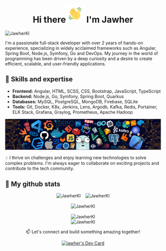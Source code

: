 <h1 align="center">
 Hi there<img src="wave.gif" height="60px"> I'm Jawher
</h1>

<p align="left">
  <img src="https://komarev.com/ghpvc/?username=JawherKl&label=Profile%20views&color=blueviolet&style=flat" alt="JawherKl" />
</p>

<p aligne="left">
  I'm a passionate full-stack developer with over 2 years of hands-on experience, specializing in widely acclaimed frameworks such as Angular, Spring Boot, Node.js, Symfony, Go and DevOps. My journey in the world of programming has been driven by a deep curiosity and a desire to create efficient, scalable, and user-friendly applications.
</p>

<summary><h2>🌟 Skills and expertise</h2></summary>

  - **Frontend:** Angular, HTML, SCSS, CSS, Bootstrap, JavaScript, TypeScript<br>
  - **Backend:** Node.js, Go, Symfony, Spring Boot, Quarkus<br>
  - **Databases:** MySQL, PostgreSQL, MongoDB, Firebase, SQLite<br>
  - **Tools:** Git, Docker, K8s, Jenkins, Lens, Argodb, Kafka, Redis, Portainer, ELK Stack, Grafana, Graylog, Prometheus, Apache Hadoop
  
  ![devTools](devTools.png)
  
  💡 I thrive on challenges and enjoy learning new technologies to solve complex problems. I'm always eager to collaborate on exciting projects and contribute to the tech community.
  
<summary><h2>🔭 My github stats</h2></summary>
  <p align="center">
    <img src="https://github-readme-stats.vercel.app/api/top-langs/?username=JawherKl&layout=compact&theme=buefy&hide_border=true&langs_count=20" alt="JawherKl"/>&nbsp;&nbsp;&nbsp;
    <img src="https://github-readme-stats.vercel.app/api?username=JawherKl&show_icons=true&locale=en&show=prs_merged,prs_merged_percentage" alt="JawherKl"/>
    <br><br>
    <img src="https://github-profile-trophy.vercel.app/?username=JawherKl" alt="JawherKl"/>
    <br><br>
    <img src="https://github-readme-streak-stats.herokuapp.com/?user=JawherKl&theme=light&hide_border=true&border_radius=5.3&card_width=860" alt="JawherKl">
    <br>
    <img src="https://github-readme-activity-graph.vercel.app/graph/?username=JawherKl&bg_color=RRGGBBAA&title_color=58e8f9&color=00f0bd&line=58e8f9&point=DEDEDE&hide_border=true&custom_title=Contribution%E2%A0%80Graph" alt="JawherKl"/>
   <p align="center">📫 Let's connect and build something amazing together!</p>
   <p align="center">
   <a href="https://app.daily.dev/jawher62"><img src="https://api.daily.dev/devcards/v2/Tflf66qLrhQ3HGtLrchsW.png?type=wide&r=g7b" width="652" alt="jawher's Dev Card"/></a>
   </p>
  </p>

